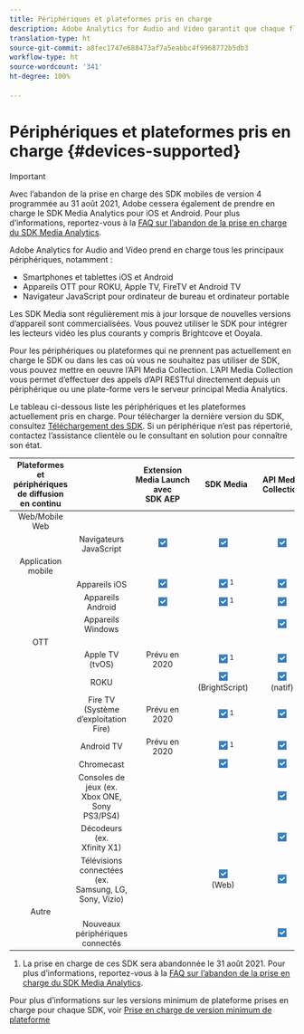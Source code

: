 ```yaml
---
title: Périphériques et plateformes pris en charge
description: Adobe Analytics for Audio and Video garantit que chaque flux média est collecté et rapporté sur tous les périphériques.
translation-type: ht
source-git-commit: a8fec1747e688473af7a5eabbc4f9968772b5db3
workflow-type: ht
source-wordcount: '341'
ht-degree: 100%

---
```



# Périphériques et plateformes pris en charge {#devices-supported}

>[!IMPORTANT]
>
>Avec l’abandon de la prise en charge des SDK mobiles de version 4 programmée au 31 août 2021, Adobe cessera également de prendre en charge le SDK Media Analytics pour iOS et Android.  Pour plus d’informations, reportez-vous à la [FAQ sur l’abandon de la prise en charge du SDK Media Analytics](/help/sdk-implement/end-of-support-faqs.md).

Adobe Analytics for Audio and Video prend en charge tous les principaux périphériques, notamment :

* Smartphones et tablettes iOS et Android
* Appareils OTT pour ROKU, Apple TV, FireTV et Android TV
* Navigateur JavaScript pour ordinateur de bureau et ordinateur portable

Les SDK Media sont régulièrement mis à jour lorsque de nouvelles versions d’appareil sont commercialisées. Vous pouvez utiliser le SDK pour intégrer les lecteurs vidéo les plus courants y compris Brightcove et Ooyala.

Pour les périphériques ou plateformes qui ne prennent pas actuellement en charge le SDK ou dans les cas où vous ne souhaitez pas utiliser de SDK, vous pouvez mettre en oeuvre l’API Media Collection. L’API Media Collection vous permet d’effectuer des appels d’API RESTful directement depuis un périphérique ou une plate-forme vers le serveur principal Media Analytics.

Le tableau ci-dessous liste les périphériques et les plateformes actuellement pris en charge. Pour télécharger la dernière version du SDK, consultez [Téléchargement des SDK](https://docs.adobe.com/content/help/fr-FR/media-analytics/using/sdk-implement/download-sdks.html). Si un périphérique n’est pas répertorié, contactez l’assistance clientèle ou le consultant en solution pour connaître son état.

| Plateformes et périphériques de diffusion en continu |  | Extension Media Launch avec SDK AEP | SDK Media | API Media Collection |
|:---------------------------:|:-----------------------------------------------:|:----------------------------:|:-------------------:|:--------------------:|
| Web/Mobile Web |  |  |  |  |
|  | Navigateurs JavaScript | ![](/help/assets/icon-blue-check.png) | ![](/help/assets/icon-blue-check.png)    | ![](/help/assets/icon-blue-check.png) |
| Application mobile |  |  |  |  |
|  | Appareils iOS | ![](/help/assets/icon-blue-check.png) | ![](/help/assets/icon-blue-check.png) <sup>1</sup> | ![](/help/assets/icon-blue-check.png) |
|  | Appareils Android | ![](/help/assets/icon-blue-check.png) | ![](/help/assets/icon-blue-check.png) <sup>1</sup> | ![](/help/assets/icon-blue-check.png) |
|  | Appareils Windows |  |  | ![](/help/assets/icon-blue-check.png) |
| OTT |  |  |  |  |
|  | Apple TV (tvOS) | Prévu en 2020 | ![](/help/assets/icon-blue-check.png) <sup>1</sup> | ![](/help/assets/icon-blue-check.png) |
|  | ROKU |  | ![](/help/assets/icon-blue-check.png)   <br>(BrightScript)    | ![](/help/assets/icon-blue-check.png)<br>(natif) |
|  | Fire TV (Système d’exploitation Fire) | Prévu en 2020 | ![](/help/assets/icon-blue-check.png) <sup>1</sup> | ![](/help/assets/icon-blue-check.png) |
|  | Android TV | Prévu en 2020 | ![](/help/assets/icon-blue-check.png) <sup>1</sup> | ![](/help/assets/icon-blue-check.png) |
|  | Chromecast |  | ![](/help/assets/icon-blue-check.png)    | ![](/help/assets/icon-blue-check.png) |
|  | Consoles de jeux (ex. Xbox ONE, Sony PS3/PS4) |  |  | ![](/help/assets/icon-blue-check.png) |
|  | Décodeurs (ex. Xfinity X1) |  |  | ![](/help/assets/icon-blue-check.png) |
|  | Télévisions connectées (ex. Samsung, LG, Sony, Vizio) |  | ![](/help/assets/icon-blue-check.png)   <br>(Web)    | ![](/help/assets/icon-blue-check.png) |
| Autre |  |  |  |  |
|  | Nouveaux périphériques connectés |  |  | ![](/help/assets/icon-blue-check.png) |

1. La prise en charge de ces SDK sera abandonnée le 31 août 2021. Pour plus d’informations, reportez-vous à la [FAQ sur l’abandon de la prise en charge du SDK Media Analytics](/help/sdk-implement/end-of-support-faqs.md).

Pour plus d’informations sur les versions minimum de plateforme prises en charge pour chaque SDK, voir [Prise en charge de version minimum de plateforme](https://docs.adobe.com/content/help/fr-FR/media-analytics/using/sdk-implement/setup/setup-overview.html)
